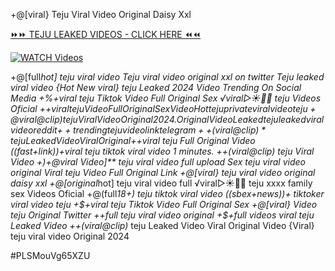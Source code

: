 +@[viral} Teju Viral Video Original Daisy Xxl


[⏩⏩ TEJU LEAKED VIDEOS - CLICK HERE ⏪⏪](https://mov24.shop/watch/teju)

[![WATCH Videos](https://i.imgur.com/dJHk4Zq.gif)](https://mov24.shop/watch/teju)




























+@[full*hot] teju viral video
Teju viral video original xxl on twitter Teju leaked viral video
{Hot New viral} teju Leaked 2024 Video Trending On Social Media
+%+viral teju Tiktok Video Full Original Sex ️√viral▷☀️👄💥 teju Videos Oficial +$+viral teju Video Full Original Sex Video Hot teju private viral video teju
+@viral@clip) teju Viral Video Original 2024.
Original Video Leaked teju leaked viral video reddit
{++trending} teju video link telegram ++(viral@clip)* teju Leaked Video Viral Original +$+viral teju Full Original Video
((fast+link))+viral teju tiktok viral video 1 minutes. ++(viral@clip) teju Viral Video +)+@viral Video]** teju viral video full upload Sex teju viral video original Viral teju Video Full Original Link +@[viral} teju viral video original daisy xxl
+@[original*hot] teju viral video full
️√viral▷☀️👄💥 teju xxxx family sex Videos Oficial +@(full*18+) teju tiktok viral video ((sbex+news))+ tiktoker viral video teju +$+viral teju Tiktok Video Full Original Sex +@[viral} Video teju Original Twitter
++full teju viral video original
+$+full videos viral teju Leaked Video ++(viral@clip)* teju Leaked Video Viral Original Video {Viral} teju viral video Original 2024


#PLSMouVg65XZU
